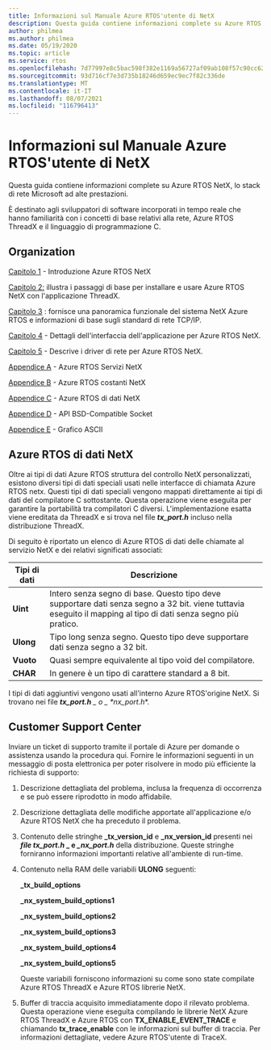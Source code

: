 ```yaml
---
title: Informazioni sul Manuale Azure RTOS'utente di NetX
description: Questa guida contiene informazioni complete su Azure RTOS NetX, lo stack di rete Microsoft ad alte prestazioni.
author: philmea
ms.author: philmea
ms.date: 05/19/2020
ms.topic: article
ms.service: rtos
ms.openlocfilehash: 7d77997e8c5bac598f382e1169a56727af09ab108f57c90cc6265df0691b5926
ms.sourcegitcommit: 93d716cf7e3d735b18246d659ec9ec7f82c336de
ms.translationtype: MT
ms.contentlocale: it-IT
ms.lasthandoff: 08/07/2021
ms.locfileid: "116796413"
---
```

# <a name="about-the-azure-rtos-netx-user-guide"></a>Informazioni sul Manuale Azure RTOS'utente di NetX

Questa guida contiene informazioni complete su Azure RTOS NetX, lo stack di rete Microsoft ad alte prestazioni.

È destinato agli sviluppatori di software incorporati in tempo reale che hanno familiarità con i concetti di base relativi alla rete, Azure RTOS ThreadX e il linguaggio di programmazione C.

## <a name="organization"></a>Organization

[Capitolo 1](chapter1.md) - Introduzione Azure RTOS NetX

[Capitolo 2:](chapter2.md) illustra i passaggi di base per installare e usare Azure RTOS NetX con l'applicazione ThreadX.

[Capitolo 3](chapter3.md) : fornisce una panoramica funzionale del sistema NetX Azure RTOS e informazioni di base sugli standard di rete TCP/IP.

[Capitolo 4](chapter4.md) - Dettagli dell'interfaccia dell'applicazione per Azure RTOS NetX.

[Capitolo 5](chapter5.md) - Descrive i driver di rete per Azure RTOS NetX.

[Appendice A](appendix-a.md) - Azure RTOS Servizi NetX

[Appendice B](appendix-b.md) - Azure RTOS costanti NetX

[Appendice C](appendix-c.md) - Azure RTOS di dati NetX

[Appendice D](appendix-d.md) - API BSD-Compatible Socket

[Appendice E](appendix-e.md) - Grafico ASCII

## <a name="azure-rtos-netx-data-types"></a>Azure RTOS di dati NetX

Oltre ai tipi di dati Azure RTOS struttura del controllo NetX personalizzati, esistono diversi tipi di dati speciali usati nelle interfacce di chiamata Azure RTOS netx. Questi tipi di dati speciali vengono mappati direttamente ai tipi di dati del compilatore C sottostante. Questa operazione viene eseguita per garantire la portabilità tra compilatori C diversi. L'implementazione esatta viene ereditata da ThreadX e si trova nel file ***tx_port.h*** incluso nella distribuzione ThreadX.

Di seguito è riportato un elenco di Azure RTOS di dati delle chiamate al servizio NetX e dei relativi significati associati:

| Tipi di dati | Descrizione  |
| --------- | ------------------------------------------------------------------------------------------------------------------------------------- |
| **Uint**  | Intero senza segno di base. Questo tipo deve supportare dati senza segno a 32 bit. viene tuttavia eseguito il mapping al tipo di dati senza segno più pratico. |
| **Ulong** | Tipo long senza segno. Questo tipo deve supportare dati senza segno a 32 bit.                                                                      |
| **Vuoto**  | Quasi sempre equivalente al tipo void del compilatore.                                                                                 |
| **CHAR**  | In genere è un tipo di carattere standard a 8 bit.                                                                                           |

I tipi di dati aggiuntivi vengono usati all'interno Azure RTOS'origine NetX. Si trovano nei file ***tx_port.h** _ o _ *_nx_port.h_**.

## <a name="customer-support-center"></a>Customer Support Center

Inviare un ticket di supporto tramite il portale di Azure per domande o assistenza usando la procedura qui. Fornire le informazioni seguenti in un messaggio di posta elettronica per poter risolvere in modo più efficiente la richiesta di supporto:

1. Descrizione dettagliata del problema, inclusa la frequenza di occorrenza e se può essere riprodotto in modo affidabile.

2. Descrizione dettagliata delle modifiche apportate all'applicazione e/o Azure RTOS NetX che ha preceduto il problema.

3. Contenuto delle stringhe **_tx_version_id** e **_nx_version_id** presenti nei **_file tx_port.h_ _ e *_*_nx_port.h_** della distribuzione. Queste stringhe forniranno informazioni importanti relative all'ambiente di run-time.

4. Contenuto nella RAM delle variabili **ULONG** seguenti:

    **_tx_build_options**

    **_nx_system_build_options1**

    **_nx_system_build_options2**

    **_nx_system_build_options3**

    **_nx_system_build_options4**

    **_nx_system_build_options5**

    Queste variabili forniscono informazioni su come sono state compilate Azure RTOS ThreadX e Azure RTOS librerie NetX.

5. Buffer di traccia acquisito immediatamente dopo il rilevato problema. Questa operazione viene eseguita compilando le librerie NetX Azure RTOS ThreadX e Azure RTOS con **TX_ENABLE_EVENT_TRACE** e chiamando **tx_trace_enable** con le informazioni sul buffer di traccia. Per informazioni dettagliate, vedere Azure RTOS'utente di TraceX.
